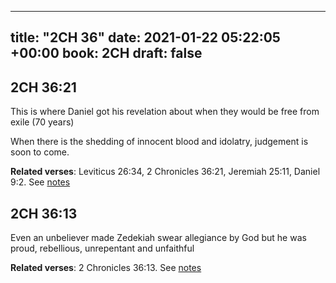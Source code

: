 
---
title: "2CH 36"
date: 2021-01-22 05:22:05 +00:00
book: 2CH
draft: false
---

## 2CH 36:21

This is where Daniel got his revelation about when they would be free from exile (70 years)

When there is the shedding of innocent blood and idolatry, judgement is soon to come.

**Related verses**: Leviticus 26:34, 2 Chronicles 36:21, Jeremiah 25:11, Daniel 9:2. See [notes](https://my.bible.com/notes/3612444361902252578)


## 2CH 36:13

Even an unbeliever made Zedekiah swear allegiance by God but he was proud, rebellious, unrepentant and unfaithful

**Related verses**: 2 Chronicles 36:13. See [notes](https://my.bible.com/notes/3635666271892922921)

